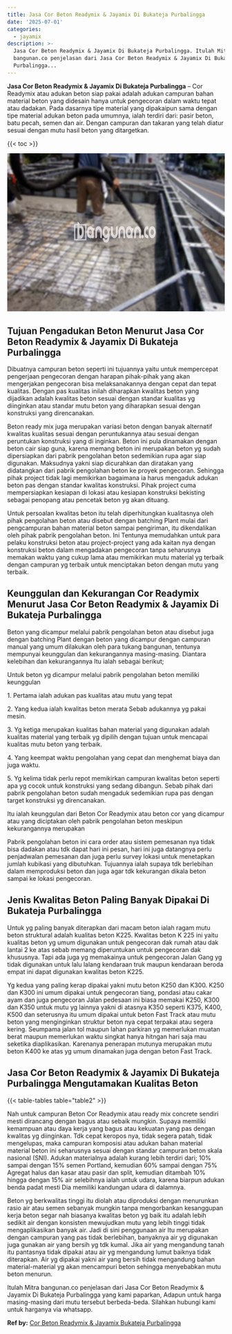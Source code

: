 ```yaml
---
title: Jasa Cor Beton Readymix & Jayamix Di Bukateja Purbalingga
date: '2025-07-01'
categories:
  - jayamix
description: >-
  Jasa Cor Beton Readymix & Jayamix Di Bukateja Purbalingga. Itulah Mitra
  bangunan.co penjelasan dari Jasa Cor Beton Readymix & Jayamix Di Bukateja
  Purbalingga...
---
```


**Jasa Cor Beton Readymix & Jayamix Di Bukateja Purbalingga** – Cor Readymix atau adukan beton siap pakai adalah adukan campuran bahan material beton yang didesain hanya untuk pengecoran dalam waktu tepat atau dadakan. Pada dasarnya tipe material yang dipakaipun sama dengan tipe material adukan beton pada umumnya, ialah terdiri dari: pasir beton, batu pecah, semen dan air. Dengan campuran dan takaran yang telah diatur sesuai dengan mutu hasil beton yang ditargetkan.

{{< toc >}}

![Jasa Cor Beton Readymix & Jayamix Di Bukateja Purbalingga](/images/jasa-cor-readymix-51.png)

## Tujuan Pengadukan Beton Menurut Jasa Cor Beton Readymix & Jayamix Di Bukateja Purbalingga

Dibuatnya campuran beton seperti ini tujuannya yaitu untuk mempercepat pengerjaan pengecoran dengan harapan pihak-pihak yang akan mengerjakan pengecoran bisa melaksanakannya dengan cepat dan tepat kualitas. Dengan pas kualitas inilah diharapkan kwalitas beton yang dijadikan adalah kwalitas beton sesuai dengan standar kualitas yg diinginkan atau standar mutu beton yang diharapkan sesuai dengan konstruksi yang direncanakan.

Beton ready mix juga merupakan variasi beton dengan banyak alternatif kwalitas kualitas sesuai dengan peruntukannya atau sesuai dengan peruntukan konstruksi yang di inginkan. Beton ini pula dinamakan dengan beton cair siap guna, karena memang beton ini merupakan beton yg sudah dipersiapkan dari pabrik pengolahan beton sedemikian rupa agar siap digunakan. Maksudnya yakni siap dicurahkan dan diratakan yang didatangkan dari pabrik pengolahan beton ke proyek pengecoran. Sehingga pihak project tidak lagi memikirkan bagaimana ia harus mengaduk adukan beton pas dengan standar kwalitas konstruksi. Pihak project cuma mempersiapkan kesiapan di lokasi atau kesiapan konstruksi bekisting sebagai penopang atau pencetak beton yg akan dituang.

Untuk persoalan kwalitas beton itu telah diperhitungkan kualitasnya oleh pihak pengolahan beton atau disebut dengan batching Plant mulai dari pengcampuran bahan material beton sampai pengiriman, itu dikendalikan oleh pihak pabrik pengolahan beton. Ini Tentunya memudahkan untuk para pelaku konstruksi beton atau project-project yang ada kaitan nya dengan konstruksi beton dalam mengadakan pengecoran tanpa seharusnya memakan waktu yang cukup lama atau memikirkan mutu material yg terbaik dengan campuran yg terbaik untuk menciptakan beton dengan mutu yang terbaik.

## Keunggulan dan Kekurangan Cor Readymix Menurut Jasa Cor Beton Readymix & Jayamix Di Bukateja Purbalingga

Beton yang dicampur melalui pabrik pengolahan beton atau disebut juga dengan batching Plant dengan beton yang dicampur dengan campuran manual yang umum dilakukan oleh para tukang bangunan, tentunya mempunyai keunggulan dan kekurangannya masing-masing. Diantara kelebihan dan kekurangannya Itu ialah sebagai berikut;

Untuk beton yg dicampur melalui pabrik pengolahan beton memiliki keunggulan

1\. Pertama ialah adukan pas kualitas atau mutu yang tepat

2\. Yang kedua ialah kwalitas beton merata Sebab adukannya yg pakai mesin.

3\. Yg ketiga merupakan kualitas bahan material yang digunakan adalah kualitas material yang terbaik yg dipilih dengan tujuan untuk mencapai kualitas mutu beton yang terbaik.

4\. Yang keempat waktu pengolahan yang cepat dan menghemat biaya dan juga waktu.

5\. Yg kelima tidak perlu repot memikirkan campuran kwalitas beton seperti apa yg cocok untuk konstruksi yang sedang dibangun. Sebab pihak dari pabrik pengolahan beton sudah mengaduk sedemikian rupa pas dengan target konstruksi yg direncanakan.

Itu ialah keunggulan dari Beton Cor Readymix atau beton cor yang dicampur atau yang diciptakan oleh pabrik pengolahan beton meskipun kekurangannya merupakan

Pabrik pengolahan beton ini cara order atau sistem pemesanan nya tidak bisa dadakan atau tdk dapat hari ini pesan, hari ini juga datangnya perlu penjadwalan pemesanan dan juga perlu survey lokasi untuk menetapkan jumlah kubikasi yang dibutuhkan. Tujuannya ialah supaya tdk berlebihan dalam memproduksi beton dan juga agar tdk kekurangan dikala beton sampai ke lokasi pengecoran.

## Jenis Kwalitas Beton Paling Banyak Dipakai Di Bukateja Purbalingga

Untuk yg paling banyak diterapkan dari macam beton ialah ragam mutu beton struktural adalah kualitas beton K225. Kwalitas beton K 225 ini yaitu kualitas beton yg umum digunakan untuk pengecoran dak rumah atau dak lantai 2 ke atas sebab memang diperuntukan untuk pengecoran dak khususnya. Tapi ada juga yg memakainya untuk pengecoran Jalan Gang yg tidak digunakan untuk lalu lalang kendaraan truk maupun kendaraan beroda empat ini dapat digunakan kwalitas beton K225.

Yg kedua yang paling kerap dipakai yakni mutu beton K250 dan K300. K250 dan K300 ini umum dipakai untuk pengecoran tiang, pondasi atau cakar ayam dan juga pengecoran Jalan pedesaan ini biasa memakai K250, K300 dan K350 untuk mutu yg lainnya yakni di atasnya K350 seperti K375, K400, K500 dan seterusnya itu umum dipakai untuk beton Fast Track atau mutu beton yang menginginkan struktur beton nya cepat terpakai atau segera kering. Seumpama jalan tol maupun lahan parkiran yg memerlukan muatan berat maupun memerlukan waktu singkat hanya hitngan hari saja mau seketika diaplikasikan. Karenanya penerapan mutunya merupakan mutu beton K400 ke atas yg umum dinamakan juga dengan beton Fast Track.

## Jasa Cor Beton Readymix & Jayamix Di Bukateja Purbalingga Mengutamakan Kualitas Beton

{{< table-tables table="table2" >}}

Nah untuk campuran Beton Cor Readymix atau ready mix concrete sendiri mesti dirancang dengan bagus atau sebaik mungkin. Supaya memiliki kemampuan atau daya kerja yang bagus atau kekuatan yang pas dengan kwalitas yg diinginkan. Tdk cepat keropos nya, tidak segera patah, tidak mengelupas, maka campuran komposisi atau adukan bahan material material beton ini seharusnya sesuai dengan standar campuran beton skala nasional (SNI). Adukan materialnya adalah kurang lebih terdiri dari; 10% sampai dengan 15% semen Portland, kemudian 60% sampai dengan 75% Agregat halus dan kasar atau pasir dan split, kemudian ditambah 10% hingga dengan 15% air selebihnya ialah untuk udara, karena biarpun adukan benda padat mesti Dia memiliki kandungan udara di dalamnya.

Beton yg berkwalitas tinggi itu diolah atau diproduksi dengan menurunkan rasio air atau semen sebanyak mungkin tanpa mengorbankan kesanggupan kerja beton segar nah biasanya kwalitas beton yg baik itu adalah lebih sedikit air dengan konsisten mewujudkan mutu yang lebih tinggi tidak mengaplikasikan banyak air. Jadi di sini penggunaan air Itu merupakan dengan campuran yang pas tidak berlebihan, banyaknya air yg digunakan juga gunakan air yang bersih yg tdk kumal. Jika air yang mengandung tanah itu pantasnya tidak dipakai atau air yg mengandung lumut baiknya tidak diterapkan. Air yg dipakai yakni air yang bersih tidak mengandung bahan material-material yg akan mencampuri beton sehingga menyebabkan mutu beton menurun.

Itulah Mitra bangunan.co penjelasan dari Jasa Cor Beton Readymix & Jayamix Di Bukateja Purbalingga yang kami paparkan, Adapun untuk harga masing-masing dari mutu tersebut berbeda-beda. Silahkan hubungi kami untuk harganya via whatsapp.

**Ref by:** [Cor Beton Readymix & Jayamix Bukateja Purbalingga](https://id.wikipedia.org/wiki/Cor)
